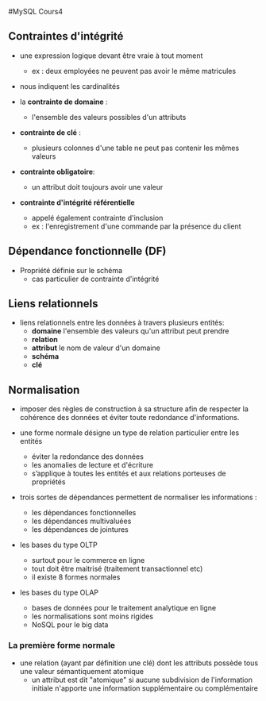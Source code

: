 #MySQL Cours4

## Contraintes d'intégrité

* une expression logique devant être vraie à tout moment
	* ex : deux employées ne peuvent pas avoir le même matricules 

* nous indiquent les cardinalités

* la **contrainte de domaine** : 
	* l'ensemble des valeurs possibles d'un attributs
* **contrainte de clé** : 
	* plusieurs colonnes d'une table ne peut pas contenir les mêmes valeurs
* **contrainte obligatoire**:
	* un attribut doit toujours avoir une valeur
* **contrainte d'intégrité référentielle**
	* appelé également contrainte d'inclusion 
	* ex : l'enregistrement d'une commande par la présence du client

## Dépendance fonctionnelle (DF)

* Propriété définie sur le schéma
	* cas particulier de contrainte d'intégrité

## Liens relationnels

* liens relationnels entre les données à travers plusieurs entités: 
	* **domaine** l'ensemble des valeurs qu'un attribut peut prendre
	* **relation** 
	* **attribut** le nom de valeur d'un domaine
	* **schéma**
	* **clé**

## Normalisation

* imposer des règles de construction à sa structure afin de respecter la cohérence des données et éviter toute redondance d'informations.

* une forme normale désigne un type de relation particulier entre les entités
	* éviter la redondance des données
	* les anomalies de lecture et d'écriture
	* s’applique à toutes les entités et aux relations porteuses de propriétés

* trois sortes de dépendances permettent de normaliser les informations : 
	* les dépendances fonctionnelles
	* les dépendances multivaluées
	* les dépendances de jointures

* les bases du type OLTP
	* surtout pour le commerce en ligne 
	* tout doit être maitrisé (traitement transactionnel etc)
	* il existe 8 formes normales

* les bases du type OLAP
	* bases de données pour le traitement analytique en ligne
	* les normalisations sont moins rigides
	* NoSQL pour le big data

### La première forme normale

* une relation (ayant par définition une clé) dont les attributs possède tous une valeur sémantiquement atomique
	* un attribut est dit "atomique" si aucune subdivision de l'information initiale n'apporte une information supplémentaire ou complémentaire



